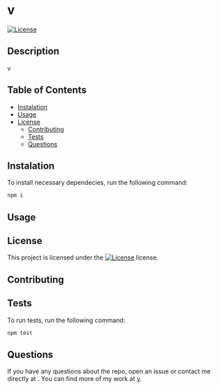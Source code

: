 # v
  [![License](https://img.shields.io/badge/License-BSD_3--Clause-blue.svg)](https://opensource.org/licenses/BSD-3-Clause)
  ## Description
  v
  ## Table of Contents
  - [Instalation](#instalation)
  - [Usage](#usage)
  - [License](#license)
    - [Contributing](#contributing)
    - [Tests](#tests)
    - [Questions](#questions)

## Instalation

To install necessary dependecies, run the following command:

```bash
npm i
```

## Usage



## License

This project is licensed under the [![License](https://img.shields.io/badge/License-BSD_3--Clause-blue.svg)](https://opensource.org/licenses/BSD-3-Clause) license.

## Contributing



## Tests

To run tests, run the following command:

```bash
npm test
```

## Questions

If you have any questions about the repo, open an issue or contact me directly at <v>.
You can find more of my work at [v](https://github.com/v).
